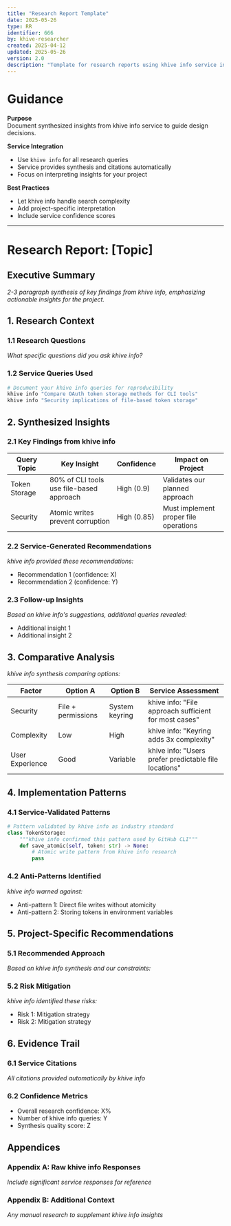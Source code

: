 ```yaml
---
title: "Research Report Template"
date: 2025-05-26
type: RR
identifier: 666
by: khive-researcher
created: 2025-04-12
updated: 2025-05-26
version: 2.0
description: "Template for research reports using khive info service insights"
---
```


# Guidance

**Purpose**\
Document synthesized insights from khive info service to guide design decisions.

**Service Integration**

- Use `khive info` for all research queries
- Service provides synthesis and citations automatically
- Focus on interpreting insights for your project

**Best Practices**

- Let khive info handle search complexity
- Add project-specific interpretation
- Include service confidence scores

---

# Research Report: [Topic]

## Executive Summary

_2-3 paragraph synthesis of key findings from khive info, emphasizing actionable
insights for the project._

## 1. Research Context

### 1.1 Research Questions

_What specific questions did you ask khive info?_

### 1.2 Service Queries Used

```bash
# Document your khive info queries for reproducibility
khive info "Compare OAuth token storage methods for CLI tools"
khive info "Security implications of file-based token storage"
```

## 2. Synthesized Insights

### 2.1 Key Findings from khive info

| Query Topic   | Key Insight                              | Confidence  | Impact on Project                     |
| ------------- | ---------------------------------------- | ----------- | ------------------------------------- |
| Token Storage | 80% of CLI tools use file-based approach | High (0.9)  | Validates our planned approach        |
| Security      | Atomic writes prevent corruption         | High (0.85) | Must implement proper file operations |

### 2.2 Service-Generated Recommendations

_khive info provided these recommendations:_

- Recommendation 1 (confidence: X)
- Recommendation 2 (confidence: Y)

### 2.3 Follow-up Insights

_Based on khive info's suggestions, additional queries revealed:_

- Additional insight 1
- Additional insight 2

## 3. Comparative Analysis

_khive info synthesis comparing options:_

| Factor          | Option A           | Option B       | Service Assessment                                    |
| --------------- | ------------------ | -------------- | ----------------------------------------------------- |
| Security        | File + permissions | System keyring | khive info: "File approach sufficient for most cases" |
| Complexity      | Low                | High           | khive info: "Keyring adds 3x complexity"              |
| User Experience | Good               | Variable       | khive info: "Users prefer predictable file locations" |

## 4. Implementation Patterns

### 4.1 Service-Validated Patterns

```python
# Pattern validated by khive info as industry standard
class TokenStorage:
    """khive info confirmed this pattern used by GitHub CLI"""
    def save_atomic(self, token: str) -> None:
        # Atomic write pattern from khive info research
        pass
```

### 4.2 Anti-Patterns Identified

_khive info warned against:_

- Anti-pattern 1: Direct file writes without atomicity
- Anti-pattern 2: Storing tokens in environment variables

## 5. Project-Specific Recommendations

### 5.1 Recommended Approach

_Based on khive info synthesis and our constraints:_

### 5.2 Risk Mitigation

_khive info identified these risks:_

- Risk 1: Mitigation strategy
- Risk 2: Mitigation strategy

## 6. Evidence Trail

### 6.1 Service Citations

_All citations provided automatically by khive info_

### 6.2 Confidence Metrics

- Overall research confidence: X%
- Number of khive info queries: Y
- Synthesis quality score: Z

## Appendices

### Appendix A: Raw khive info Responses

_Include significant service responses for reference_

### Appendix B: Additional Context

_Any manual research to supplement khive info insights_
